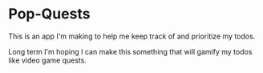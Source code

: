 # Pop-Quests

This is an app I'm making to help me keep track of and prioritize my todos.

Long term I'm hoping I can make this something that will gamify my todos like video game quests.
